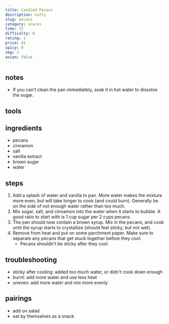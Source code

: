 ```yaml
---
title: Candied Pecans
description: nutty
slug: pecans
category: snacks
time: 15
difficulty: 0
rating: 1
price: $$
spicy: 0
veg: 2
asian: false
---
```


## notes

- If you can’t clean the pan immediately, soak it in hot water to dissolve the sugar.

## tools

## ingredients

- pecans
- cinnamon
- salt
- vanilla extract
- brown sugar
- water

## steps

1. Add a splash of water and vanilla to pan. More water makes the mixture more even, but will take longer to cook (and could burn). Generally be on the side of not enough water rather than too much.
2. Mix sugar, salt, and cinnamon into the water when it starts to bubble. A good ratio to start with is 1 cup sugar per 2 cups pecans.
3. The pan should now contain a brown syrup. Mix in the pecans, and cook until the syrup starts to crystallize (should feel sticky, but not wet).
4. Remove from heat and put on some parchment paper. Make sure to separate any pecans that get stuck together before they cool.
   - Pecans shouldn't be sticky after they cool.

## troubleshooting

- sticky after cooling: added too much water, or didn't cook down enough
- burnt: add more water and use less heat
- uneven: add more water and mix more evenly

## pairings

- add on salad
- eat by themselves as a snack
